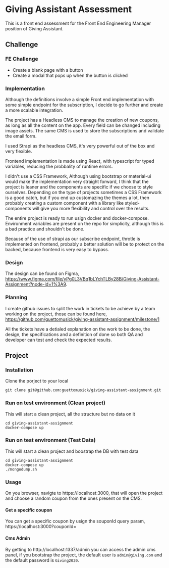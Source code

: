 # Giving Assistant Assessment
This is a front end assessment for the Front End Engineering Manager position of Giving Assistant.

## Challenge
### FE Challenge
- Create a blank page with a button
- Create a modal that pops up when the button is clicked

### Implementation
Although the definitions involve a simple Front end implementation with some simple endpoint for the subscription, I decide to go further and create a more scalable integration.

The project has a Headless CMS to manage the creation of new coupons, as long as all the content on the app. Every field can be changed including image assets. The same CMS is used to store the subscriptions and validate the email form.

I used Strapi as the headless CMS, it's very powerful out of the box and very flexible.

Frontend implementation is made using React, with typescript for typed variables, reducing the probbality of runtime errors.

I didn't use a CSS Framework, Although using bootstrap or material-ui would make the implementation very straight forward, I think that the project is leaner and the components are specific if we choose to style ourselves. Depending on the type of projects sometimes a CSS Framework is a good catch, but if you end up customazing the themes a lot, then probably creating a custom component with a library like styled-components will give you more flexibility and control over the results.

The entire project is ready to run usign docker and docker-compose. Environment variables are present on the repo for simplicity, although this is a bad practice and shouldn't be done.

Because of the use of strapi as our subscribe endpoint, throtle is implemented on frontend, probably a better solution will be to protect on the backed, because frontend is very easy to bypass.

### Design
The design can be found on Figma, https://www.figma.com/file/yPg0L3VBq1bLYchTLBy28B/Giving-Assistant-Assignment?node-id=1%3A9.

### Planning
I create github issues to split the work in tickets to be achieve by a team working on the project, those can be found here, https://github.com/guettomusick/giving-assistant-assignment/milestone/1

All the tickets have a detialed explanation on the work to be done, the design, the specifications and a definition of done so both QA and developer can test and check the expected results.

## Project
### Installation

Clone the porject to your local

```
git clone git@github.com:guettomusick/giving-assistant-assignment.git
```

### Run on test environment (Clean project)

This will start a clean project, all the structure but no data on it

```
cd giving-assistant-assignment
docker-compose up
```

### Run on test environment (Test Data)

This will start a clean project and boostrap the DB with test data

```
cd giving-assistant-assignment
docker-compose up
./mongodump.sh
```

### Usage

On you browser, navigte to https://localhost:3000, that will open the project and choose a random coupon from the ones present on the CMS.

#### Get a specific coupon

You can get a specific coupon by usign the souponId query param, https://localhost:3000?couponId=<coupon-id>

#### Cms Admin

By getting to http://localhost:1337/admin you can access the admin cms panel, if you bootstrap the project, the default user is `admin@giving.com` and the default password is `Giving2020`.
